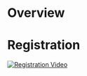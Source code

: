 # Overview

# Registration

[![Registration Video](http://img.youtube.com/vi/5jqIXSIWy8E/0.jpg)](https://youtu.be/5jqIXSIWy8E "Registration Video")

